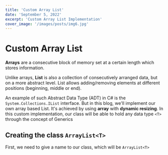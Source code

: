 ```yaml
---
title: 'Custom Array List'
date: 'September 5, 2022'
excerpt: 'Custom Array List Implementation'
cover_image: '/images/posts/img6.jpg'
---
```


# Custom Array List

<b>Arrays</b> are a consecutive block of memory set at a certain length which stores information.

Unlike arrays, <b>List</b> is also a collection of consecutively arranged data, but on a more abstract level. List allows adding/removing elements at different positions (beginning, middle or end).

An example of such Abstract Data Type (ADT) in C# is the `System.Collections.IList` interface. But in this blog, we'll implement our own array based List. It's achieved by using <b>array</b> with <b>dynamic resizing</b>. In this custom implementation, our class will be able to hold any data type `<T>` through the concept of Generics

## Creating the class `ArrayList<T>`

First, we need to give a name to our class, which will be `ArrayList<T>`
